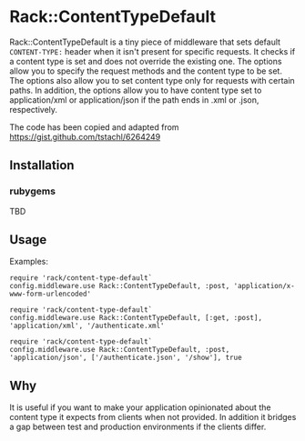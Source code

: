# Rack::ContentTypeDefault

Rack::ContentTypeDefault is a tiny piece of middleware that sets default `CONTENT-TYPE:` header when it isn't present
for specific requests. It checks if a content type is set and does not override the existing one.
The options allow you to specify the request methods and the content type to be set. The options also allow you to set
content type only for requests with certain paths. In addition, the options allow  you to have content type set to
application/xml or application/json if the path ends in .xml or .json, respectively.

The code has been copied and adapted from https://gist.github.com/tstachl/6264249

## Installation

### rubygems

TBD

## Usage
Examples:

```
require 'rack/content-type-default`
config.middleware.use Rack::ContentTypeDefault, :post, 'application/x-www-form-urlencoded'
```

```
require 'rack/content-type-default`
config.middleware.use Rack::ContentTypeDefault, [:get, :post], 'application/xml', '/authenticate.xml'
```

```
require 'rack/content-type-default`
config.middleware.use Rack::ContentTypeDefault, :post, 'application/json', ['/authenticate.json', '/show'], true
```

## Why

It is useful if you want to make your application opinionated about the content type it expects from clients when not
provided. In addition it bridges a gap between test and production environments if the clients differ.
